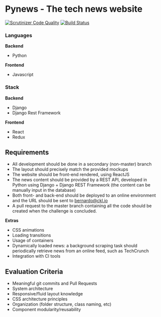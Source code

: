 # Pynews - The tech news website

[![Scrutinizer Code Quality](https://scrutinizer-ci.com/b/arojunior/pynews-ckl/badges/quality-score.png?b=dev&s=f52727d465387063bf4588bc7d72f7760c2b73e0)](https://scrutinizer-ci.com/b/arojunior/pynews-ckl/?branch=dev) [![Build Status](https://scrutinizer-ci.com/b/arojunior/pynews-ckl/badges/build.png?b=dev&s=a2b574777f7f6b890af45aa9846c35adf51c9cc8)](https://scrutinizer-ci.com/b/arojunior/pynews-ckl/build-status/dev)

### Languages

**Backend**
- Python

**Frontend**
- Javascript

### Stack

**Backend**
- Django
- Django Rest Framework

**Frontend**
- React
- Redux

## Requirements
- All development should be done in a secondary (non-master) branch
- The layout should precisely match the provided mockups
- The website should be front-end rendered, using ReactJS
- The news content should be provided by a REST API, developed in Python using Django + Django REST Framework (the content can be manually input in the database)
- Both front- and back-end should be deployed to an online environment and the URL should be sent to bernardo@ckl.io
- A pull request to the master branch containing all the code should be created when the challenge is concluded.

**Extras**
- CSS animations
- Loading transitions
- Usage of containers
- Dynamically loaded news: a background scraping task should periodically retrieve news from an online feed, such as TechCrunch
- Integration with CI tools


## Evaluation Criteria
- Meaningful git commits and Pull Requests
- System architecture
- Responsive/fluid layout knowledge
- CSS architecture principles
- Organization (folder structure, class naming, etc)
- Component modularity/reusability
